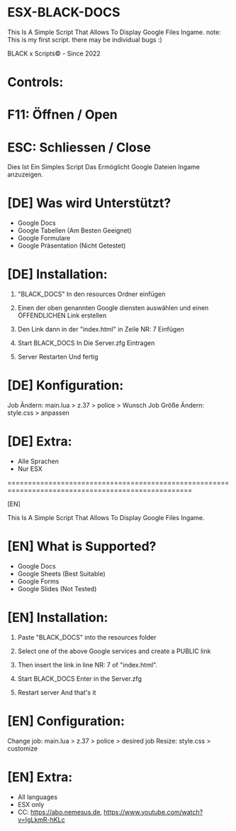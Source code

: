 # ESX-BLACK-DOCS
This Is A Simple Script That Allows To Display Google Files Ingame. note: This is my first script. there may be individual bugs :) 

BLACK x Scripts© - Since 2022

# Controls:
# F11: Öffnen / Open  
# ESC: Schliessen / Close



Dies Ist Ein Simples Script Das Ermöglicht Google Dateien Ingame anzuzeigen.

 

# [DE] Was wird Unterstützt?
- Google Docs
- Google Tabellen (Am Besten Geeignet)
- Google Formulare
- Google Präsentation (Nicht Getestet)

 

# [DE] Installation:

1.  "BLACK_DOCS" In den resources Ordner einfügen

2. Einen der oben genannten Google diensten auswählen und einen ÖFFENDLICHEN Link erstellen

3. Den Link dann in der "index.html" in Zeile NR: 7 Einfügen

4. Start BLACK_DOCS In Die Server.zfg Eintragen 

5. Server Restarten Und fertig

 

# [DE] Konfiguration:

Job Ändern: main.lua > z.37 > police > Wunsch Job
Größe Ändern: style.css > anpassen 

 

# [DE] Extra:
- Alle Sprachen 
- Nur ESX

===================================================================================================

[EN]

 

This Is A Simple Script That Allows To Display Google Files Ingame.

 

# [EN] What is Supported?
- Google Docs
- Google Sheets (Best Suitable)
- Google Forms
- Google Slides (Not Tested)

 

# [EN] Installation:

1. Paste "BLACK_DOCS" into the resources folder

2. Select one of the above Google services and create a PUBLIC link

3. Then insert the link in line NR: 7 of "index.html".

4. Start BLACK_DOCS Enter in the Server.zfg

5. Restart server And that's it

 

# [EN] Configuration:

Change job: main.lua > z.37 > police > desired job
Resize: style.css > customize

 

# [EN] Extra:
- All languages
- ESX only
- CC: https://abo.nemesus.de, https://www.youtube.com/watch?v=IgLkmR-hKLc 
